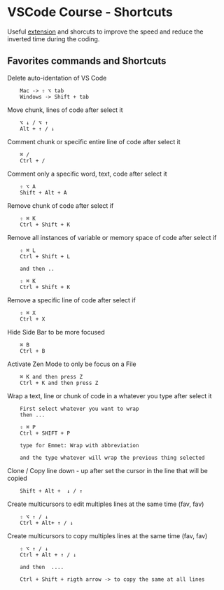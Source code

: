 # VSCode Course - Shortcuts

Useful [extension](https://github.com/rogeralbp/vscode-course/blob/master/extensions-favs.md)  and shorcuts
to improve the speed and reduce the inverted time during the coding.

## Favorites commands and Shortcuts

Delete auto-identation of VS Code
```
    Mac -> ⇧ ⌥ tab
    Windows -> Shift + tab
```

Move chunk, lines of code after select it
```
    ⌥ ↓ / ⌥ ↑
    Alt + ↑ / ↓

```
Comment chunk or specific entire line of code after select it
```
    ⌘ /
    Ctrl + /
```

Comment only a specific word, text, code after select it
```
    ⇧ ⌥ A
    Shift + Alt + A
```


Remove chunk of code after select if
```
    ⇧ ⌘ K
    Ctrl + Shift + K
```

Remove all instances of variable or memory space of code after select if
```
    ⇧ ⌘ L
    Ctrl + Shift + L

    and then ..

    ⇧ ⌘ K
    Ctrl + Shift + K
```

Remove a specific line of code after select if
```
    ⇧ ⌘ X
    Ctrl + X
```

Hide Side Bar to be more focused
```
    ⌘ B
    Ctrl + B
```

Activate Zen Mode to only be focus on a File

```
    ⌘ K and then press Z
    Ctrl + K and then press Z

```

Wrap a text, line or chunk of code in a whatever
 you type after select it

```
    First select whatever you want to wrap
    then ...

    ⇧ ⌘ P
    Ctrl + SHIFT + P

    type for Emmet: Wrap with abbreviation

    and the type whatever will wrap the previous thing selected
```

Clone / Copy line down - up after set the 
cursor in the line that will be copied

```
    Shift + Alt +  ↓ / ↑

```

Create multicursors to edit multiples lines at the same time (fav, fav)
```
    ⇧ ⌥ ↑ / ↓
    Ctrl + Alt+ ↑ / ↓

```

Create multicursors to copy multiples lines at the same time (fav, fav)
```
    ⇧ ⌥ ↑ / ↓
    Ctrl + Alt + ↑ / ↓

    and then  ....

    Ctrl + Shift + rigth arrow -> to copy the same at all lines

```
